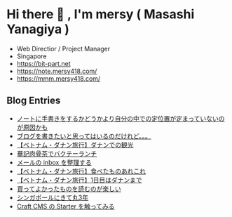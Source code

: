 # Hi there 👋 , I'm mersy ( Masashi Yanagiya )

- Web Directior / Project Manager
- Singapore
- https://bit-part.net
- https://note.mersy418.com/
- https://mmm.mersy418.com/

## Blog Entries
<!-- BLOG-POST-LIST:START -->
- [ノートに手書きをするかどうかより自分の中での定位置が定まっていないのが原因かも](https://mersy.hatenablog.com/entry/2025/01/07/172900)
- [ブログを書きたいと思ってはいるのだけれど。。。](https://mersy.hatenablog.com/entry/2025/01/06/054441)
- [【ベトナム・ダナン旅行】ダナンでの観光](https://mersy.hatenablog.com/entry/2025/01/05/204735)
- [華記肉骨茶でバクテーランチ](https://mersy.hatenablog.com/entry/2025/01/04/184514)
- [メールの inbox を整理する](https://mersy.hatenablog.com/entry/2025/01/03/170603)
- [【ベトナム・ダナン旅行】食べたものあれこれ](https://mersy.hatenablog.com/entry/2025/01/02/121720)
- [【ベトナム・ダナン旅行】1日目はダナンまで](https://mersy.hatenablog.com/entry/2025/01/01/000000)
- [買ってよかったものを読むのが楽しい](https://mersy.hatenablog.com/entry/2024/12/30/081148)
- [シンガポールにきて丸3年](https://mersy.hatenablog.com/entry/2024/12/29/212726)
- [Craft CMS の Starter を触ってみる](https://zenn.dev/mersy/articles/72ea198a9aa00f)
<!-- BLOG-POST-LIST:END -->
